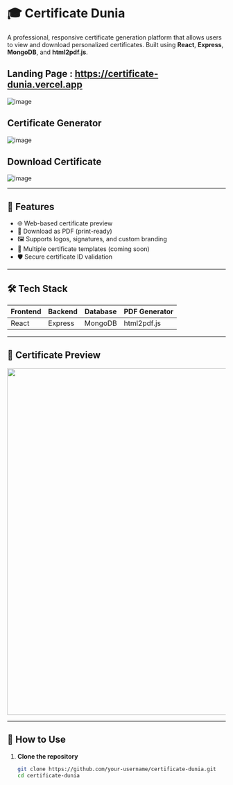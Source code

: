 # 🎓 Certificate Dunia

A professional, responsive certificate generation platform that allows users to view and download personalized certificates. Built using **React**, **Express**, **MongoDB**, and **html2pdf.js**.

## Landing Page : https://certificate-dunia.vercel.app

![image](https://github.com/user-attachments/assets/f7d95292-9389-4866-b402-8c54221a0fbf)

## Certificate Generator

![image](https://github.com/user-attachments/assets/1d85d8e0-9617-442b-baa4-6f743450ead1)

## Download Certificate

![image](https://github.com/user-attachments/assets/a724c552-002b-4f3b-ba18-e37d2ae4f06c)

---

## 🚀 Features

- 🌐 Web-based certificate preview
- 📄 Download as PDF (print-ready)
- 🖼️ Supports logos, signatures, and custom branding
- 🎨 Multiple certificate templates (coming soon)
- 🛡️ Secure certificate ID validation

---

## 🛠️ Tech Stack

| Frontend | Backend | Database | PDF Generator |
|----------|---------|----------|----------------|
| React    | Express | MongoDB  | html2pdf.js     |

---

## 📸 Certificate Preview

<img src="https://certificate-dunia.vercel.app/sample-certificate-preview.png" width="800"/>

---

## 🔧 How to Use

1. **Clone the repository**
   ```bash
   git clone https://github.com/your-username/certificate-dunia.git
   cd certificate-dunia
